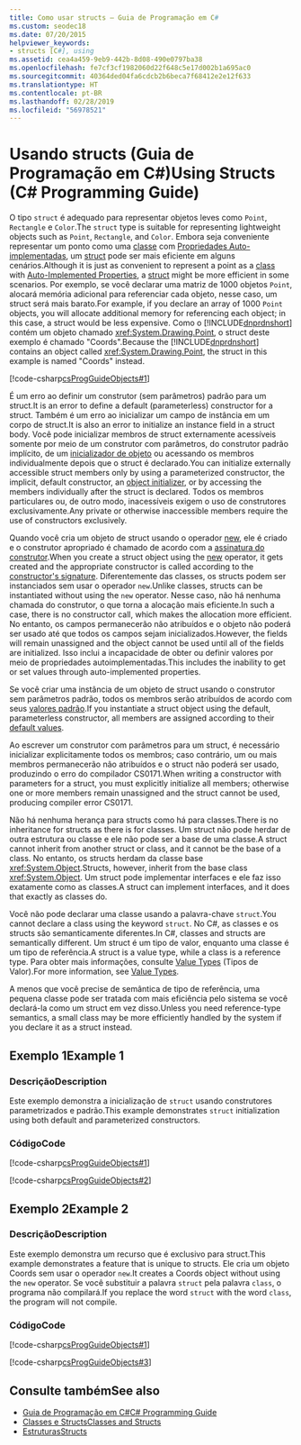 ```yaml
---
title: Como usar structs – Guia de Programação em C#
ms.custom: seodec18
ms.date: 07/20/2015
helpviewer_keywords:
- structs [C#], using
ms.assetid: cea4a459-9eb9-442b-8d08-490e0797ba38
ms.openlocfilehash: fe7cf3cf1982060d22f648c5e17d002b1a695ac0
ms.sourcegitcommit: 40364ded04fa6cdcb2b6beca7f68412e2e12f633
ms.translationtype: HT
ms.contentlocale: pt-BR
ms.lasthandoff: 02/28/2019
ms.locfileid: "56978521"
---
```

# <a name="using-structs-c-programming-guide"></a><span data-ttu-id="06906-102">Usando structs (Guia de Programação em C#)</span><span class="sxs-lookup"><span data-stu-id="06906-102">Using Structs (C# Programming Guide)</span></span>
<span data-ttu-id="06906-103">O tipo `struct` é adequado para representar objetos leves como `Point`, `Rectangle` e `Color`.</span><span class="sxs-lookup"><span data-stu-id="06906-103">The `struct` type is suitable for representing lightweight objects such as `Point`, `Rectangle`, and `Color`.</span></span> <span data-ttu-id="06906-104">Embora seja conveniente representar um ponto como uma [classe](../../../csharp/language-reference/keywords/class.md) com [Propriedades Auto-implementadas](../../../csharp/programming-guide/classes-and-structs/auto-implemented-properties.md), um [struct](../../../csharp/language-reference/keywords/struct.md) pode ser mais eficiente em alguns cenários.</span><span class="sxs-lookup"><span data-stu-id="06906-104">Although it is just as convenient to represent a point as a [class](../../../csharp/language-reference/keywords/class.md) with [Auto-Implemented Properties](../../../csharp/programming-guide/classes-and-structs/auto-implemented-properties.md), a [struct](../../../csharp/language-reference/keywords/struct.md) might be more efficient in some scenarios.</span></span> <span data-ttu-id="06906-105">Por exemplo, se você declarar uma matriz de 1000 objetos `Point`, alocará memória adicional para referenciar cada objeto, nesse caso, um struct será mais barato.</span><span class="sxs-lookup"><span data-stu-id="06906-105">For example, if you declare an array of 1000 `Point` objects, you will allocate additional memory for referencing each object; in this case, a struct would be less expensive.</span></span> <span data-ttu-id="06906-106">Como o [!INCLUDE[dnprdnshort](~/includes/dnprdnshort-md.md)] contém um objeto chamado <xref:System.Drawing.Point>, o struct deste exemplo é chamado "Coords".</span><span class="sxs-lookup"><span data-stu-id="06906-106">Because the [!INCLUDE[dnprdnshort](~/includes/dnprdnshort-md.md)] contains an object called <xref:System.Drawing.Point>, the struct in this example is named "Coords" instead.</span></span>  
  
 [!code-csharp[csProgGuideObjects#1](~/samples/snippets/csharp/VS_Snippets_VBCSharp/csProgGuideObjects/CS/Objects.cs#1)]  
  
 <span data-ttu-id="06906-107">É um erro ao definir um construtor (sem parâmetros) padrão para um struct.</span><span class="sxs-lookup"><span data-stu-id="06906-107">It is an error to define a default (parameterless) constructor for a struct.</span></span> <span data-ttu-id="06906-108">Também é um erro ao inicializar um campo de instância em um corpo de struct.</span><span class="sxs-lookup"><span data-stu-id="06906-108">It is also an error to initialize an instance field in a struct body.</span></span> <span data-ttu-id="06906-109">Você pode inicializar membros de struct externamente acessíveis somente por meio de um construtor com parâmetros, do construtor padrão implícito, de um [inicializador de objeto](../../../csharp/programming-guide/classes-and-structs/object-and-collection-initializers.md) ou acessando os membros individualmente depois que o struct é declarado.</span><span class="sxs-lookup"><span data-stu-id="06906-109">You can initialize externally accessible struct members only by using a parameterized constructor, the implicit, default constructor, an [object initializer](../../../csharp/programming-guide/classes-and-structs/object-and-collection-initializers.md), or by accessing the members individually after the struct is declared.</span></span> <span data-ttu-id="06906-110">Todos os membros particulares ou, de outro modo, inacessíveis exigem o uso de construtores exclusivamente.</span><span class="sxs-lookup"><span data-stu-id="06906-110">Any private or otherwise inaccessible members require the use of constructors exclusively.</span></span>
  
 <span data-ttu-id="06906-111">Quando você cria um objeto de struct usando o operador [new](../../../csharp/language-reference/keywords/new.md), ele é criado e o construtor apropriado é chamado de acordo com a [assinatura do construtor](../../../csharp/programming-guide/classes-and-structs/constructors.md#constructor-syntax).</span><span class="sxs-lookup"><span data-stu-id="06906-111">When you create a struct object using the [new](../../../csharp/language-reference/keywords/new.md) operator, it gets created and the appropriate constructor is called according to the [constructor's signature](../../../csharp/programming-guide/classes-and-structs/constructors.md#constructor-syntax).</span></span> <span data-ttu-id="06906-112">Diferentemente das classes, os structs podem ser instanciados sem usar o operador `new`.</span><span class="sxs-lookup"><span data-stu-id="06906-112">Unlike classes, structs can be instantiated without using the `new` operator.</span></span> <span data-ttu-id="06906-113">Nesse caso, não há nenhuma chamada do construtor, o que torna a alocação mais eficiente.</span><span class="sxs-lookup"><span data-stu-id="06906-113">In such a case, there is no constructor call, which makes the allocation more efficient.</span></span> <span data-ttu-id="06906-114">No entanto, os campos permanecerão não atribuídos e o objeto não poderá ser usado até que todos os campos sejam inicializados.</span><span class="sxs-lookup"><span data-stu-id="06906-114">However, the fields will remain unassigned and the object cannot be used until all of the fields are initialized.</span></span> <span data-ttu-id="06906-115">Isso inclui a incapacidade de obter ou definir valores por meio de propriedades autoimplementadas.</span><span class="sxs-lookup"><span data-stu-id="06906-115">This includes the inability to get or set values through auto-implemented properties.</span></span>
 
 <span data-ttu-id="06906-116">Se você criar uma instância de um objeto de struct usando o construtor sem parâmetros padrão, todos os membros serão atribuídos de acordo com seus [valores padrão](../../../csharp/programming-guide/statements-expressions-operators/default-value-expressions.md).</span><span class="sxs-lookup"><span data-stu-id="06906-116">If you instantiate a struct object using the default, parameterless constructor, all members are assigned according to their [default values](../../../csharp/programming-guide/statements-expressions-operators/default-value-expressions.md).</span></span>
  
 <span data-ttu-id="06906-117">Ao escrever um construtor com parâmetros para um struct, é necessário inicializar explicitamente todos os membros; caso contrário, um ou mais membros permanecerão não atribuídos e o struct não poderá ser usado, produzindo o erro do compilador CS0171.</span><span class="sxs-lookup"><span data-stu-id="06906-117">When writing a constructor with parameters for a struct, you must explicitly initialize all members; otherwise one or more members remain unassigned and the struct cannot be used, producing compiler error CS0171.</span></span>  
  
 <span data-ttu-id="06906-118">Não há nenhuma herança para structs como há para classes.</span><span class="sxs-lookup"><span data-stu-id="06906-118">There is no inheritance for structs as there is for classes.</span></span> <span data-ttu-id="06906-119">Um struct não pode herdar de outra estrutura ou classe e ele não pode ser a base de uma classe.</span><span class="sxs-lookup"><span data-stu-id="06906-119">A struct cannot inherit from another struct or class, and it cannot be the base of a class.</span></span> <span data-ttu-id="06906-120">No entanto, os structs herdam da classe base <xref:System.Object>.</span><span class="sxs-lookup"><span data-stu-id="06906-120">Structs, however, inherit from the base class <xref:System.Object>.</span></span> <span data-ttu-id="06906-121">Um struct pode implementar interfaces e ele faz isso exatamente como as classes.</span><span class="sxs-lookup"><span data-stu-id="06906-121">A struct can implement interfaces, and it does that exactly as classes do.</span></span>  
  
 <span data-ttu-id="06906-122">Você não pode declarar uma classe usando a palavra-chave `struct`.</span><span class="sxs-lookup"><span data-stu-id="06906-122">You cannot declare a class using the keyword `struct`.</span></span> <span data-ttu-id="06906-123">No C#, as classes e os structs são semanticamente diferentes.</span><span class="sxs-lookup"><span data-stu-id="06906-123">In C#, classes and structs are semantically different.</span></span> <span data-ttu-id="06906-124">Um struct é um tipo de valor, enquanto uma classe é um tipo de referência.</span><span class="sxs-lookup"><span data-stu-id="06906-124">A struct is a value type, while a class is a reference type.</span></span> <span data-ttu-id="06906-125">Para obter mais informações, consulte [Value Types](../../../csharp/language-reference/keywords/value-types.md) (Tipos de Valor).</span><span class="sxs-lookup"><span data-stu-id="06906-125">For more information, see [Value Types](../../../csharp/language-reference/keywords/value-types.md).</span></span>  
  
 <span data-ttu-id="06906-126">A menos que você precise de semântica de tipo de referência, uma pequena classe pode ser tratada com mais eficiência pelo sistema se você declará-la como um struct em vez disso.</span><span class="sxs-lookup"><span data-stu-id="06906-126">Unless you need reference-type semantics, a small class may be more efficiently handled by the system if you declare it as a struct instead.</span></span>  
  
## <a name="example-1"></a><span data-ttu-id="06906-127">Exemplo 1</span><span class="sxs-lookup"><span data-stu-id="06906-127">Example 1</span></span>  
  
### <a name="description"></a><span data-ttu-id="06906-128">Descrição</span><span class="sxs-lookup"><span data-stu-id="06906-128">Description</span></span>  
 <span data-ttu-id="06906-129">Este exemplo demonstra a inicialização de `struct` usando construtores parametrizados e padrão.</span><span class="sxs-lookup"><span data-stu-id="06906-129">This example demonstrates `struct` initialization using both default and parameterized constructors.</span></span>  
  
### <a name="code"></a><span data-ttu-id="06906-130">Código</span><span class="sxs-lookup"><span data-stu-id="06906-130">Code</span></span>  
 [!code-csharp[csProgGuideObjects#1](~/samples/snippets/csharp/VS_Snippets_VBCSharp/csProgGuideObjects/CS/Objects.cs#1)]  
  
 [!code-csharp[csProgGuideObjects#2](~/samples/snippets/csharp/VS_Snippets_VBCSharp/csProgGuideObjects/CS/Objects.cs#2)]  
  
## <a name="example-2"></a><span data-ttu-id="06906-131">Exemplo 2</span><span class="sxs-lookup"><span data-stu-id="06906-131">Example 2</span></span>  
  
### <a name="description"></a><span data-ttu-id="06906-132">Descrição</span><span class="sxs-lookup"><span data-stu-id="06906-132">Description</span></span>  
 <span data-ttu-id="06906-133">Este exemplo demonstra um recurso que é exclusivo para struct.</span><span class="sxs-lookup"><span data-stu-id="06906-133">This example demonstrates a feature that is unique to structs.</span></span> <span data-ttu-id="06906-134">Ele cria um objeto Coords sem usar o operador `new`.</span><span class="sxs-lookup"><span data-stu-id="06906-134">It creates a Coords object without using the `new` operator.</span></span> <span data-ttu-id="06906-135">Se você substituir a palavra `struct` pela palavra `class`, o programa não compilará.</span><span class="sxs-lookup"><span data-stu-id="06906-135">If you replace the word `struct` with the word `class`, the program will not compile.</span></span>  
  
### <a name="code"></a><span data-ttu-id="06906-136">Código</span><span class="sxs-lookup"><span data-stu-id="06906-136">Code</span></span>  
 [!code-csharp[csProgGuideObjects#1](~/samples/snippets/csharp/VS_Snippets_VBCSharp/csProgGuideObjects/CS/Objects.cs#1)]  
  
 [!code-csharp[csProgGuideObjects#3](~/samples/snippets/csharp/VS_Snippets_VBCSharp/csProgGuideObjects/CS/Objects.cs#3)]  
  
## <a name="see-also"></a><span data-ttu-id="06906-137">Consulte também</span><span class="sxs-lookup"><span data-stu-id="06906-137">See also</span></span>

- [<span data-ttu-id="06906-138">Guia de Programação em C#</span><span class="sxs-lookup"><span data-stu-id="06906-138">C# Programming Guide</span></span>](../../../csharp/programming-guide/index.md)
- [<span data-ttu-id="06906-139">Classes e Structs</span><span class="sxs-lookup"><span data-stu-id="06906-139">Classes and Structs</span></span>](../../../csharp/programming-guide/classes-and-structs/index.md)
- [<span data-ttu-id="06906-140">Estruturas</span><span class="sxs-lookup"><span data-stu-id="06906-140">Structs</span></span>](../../../csharp/programming-guide/classes-and-structs/structs.md)
